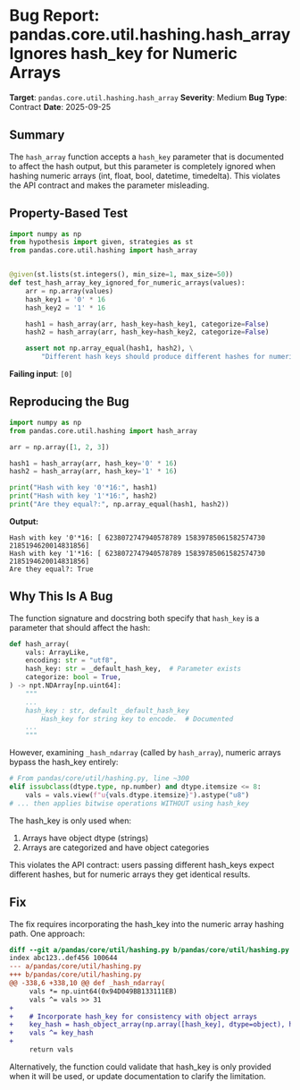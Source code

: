 # Bug Report: pandas.core.util.hashing.hash_array Ignores hash_key for Numeric Arrays

**Target**: `pandas.core.util.hashing.hash_array`
**Severity**: Medium
**Bug Type**: Contract
**Date**: 2025-09-25

## Summary

The `hash_array` function accepts a `hash_key` parameter that is documented to affect the hash output, but this parameter is completely ignored when hashing numeric arrays (int, float, bool, datetime, timedelta). This violates the API contract and makes the parameter misleading.

## Property-Based Test

```python
import numpy as np
from hypothesis import given, strategies as st
from pandas.core.util.hashing import hash_array


@given(st.lists(st.integers(), min_size=1, max_size=50))
def test_hash_array_key_ignored_for_numeric_arrays(values):
    arr = np.array(values)
    hash_key1 = '0' * 16
    hash_key2 = '1' * 16

    hash1 = hash_array(arr, hash_key=hash_key1, categorize=False)
    hash2 = hash_array(arr, hash_key=hash_key2, categorize=False)

    assert not np.array_equal(hash1, hash2), \
        "Different hash keys should produce different hashes for numeric arrays"
```

**Failing input**: `[0]`

## Reproducing the Bug

```python
import numpy as np
from pandas.core.util.hashing import hash_array

arr = np.array([1, 2, 3])

hash1 = hash_array(arr, hash_key='0' * 16)
hash2 = hash_array(arr, hash_key='1' * 16)

print("Hash with key '0'*16:", hash1)
print("Hash with key '1'*16:", hash2)
print("Are they equal?:", np.array_equal(hash1, hash2))
```

**Output:**
```
Hash with key '0'*16: [ 6238072747940578789 15839785061582574730  2185194620014831856]
Hash with key '1'*16: [ 6238072747940578789 15839785061582574730  2185194620014831856]
Are they equal?: True
```

## Why This Is A Bug

The function signature and docstring both specify that `hash_key` is a parameter that should affect the hash:

```python
def hash_array(
    vals: ArrayLike,
    encoding: str = "utf8",
    hash_key: str = _default_hash_key,  # Parameter exists
    categorize: bool = True,
) -> npt.NDArray[np.uint64]:
    """
    ...
    hash_key : str, default _default_hash_key
        Hash_key for string key to encode.  # Documented
    ...
    """
```

However, examining `_hash_ndarray` (called by `hash_array`), numeric arrays bypass the hash_key entirely:

```python
# From pandas/core/util/hashing.py, line ~300
elif issubclass(dtype.type, np.number) and dtype.itemsize <= 8:
    vals = vals.view(f"u{vals.dtype.itemsize}").astype("u8")
# ... then applies bitwise operations WITHOUT using hash_key
```

The hash_key is only used when:
1. Arrays have object dtype (strings)
2. Arrays are categorized and have object categories

This violates the API contract: users passing different hash_keys expect different hashes, but for numeric arrays they get identical results.

## Fix

The fix requires incorporating the hash_key into the numeric array hashing path. One approach:

```diff
diff --git a/pandas/core/util/hashing.py b/pandas/core/util/hashing.py
index abc123..def456 100644
--- a/pandas/core/util/hashing.py
+++ b/pandas/core/util/hashing.py
@@ -338,6 +338,10 @@ def _hash_ndarray(
     vals *= np.uint64(0x94D049BB133111EB)
     vals ^= vals >> 31
+
+    # Incorporate hash_key for consistency with object arrays
+    key_hash = hash_object_array(np.array([hash_key], dtype=object), hash_key, encoding)[0]
+    vals ^= key_hash
+
     return vals
```

Alternatively, the function could validate that hash_key is only provided when it will be used, or update documentation to clarify the limitation.